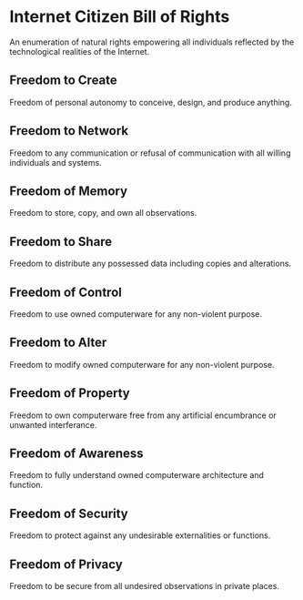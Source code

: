 Internet Citizen Bill of Rights
===============================
An enumeration of natural rights empowering all individuals reflected by the
technological realities of the Internet.

## Freedom to Create
Freedom of personal autonomy to conceive, design, and produce anything.

## Freedom to Network
Freedom to any communication or refusal of communication with all willing individuals and systems.

## Freedom of Memory
Freedom to store, copy, and own all observations.

## Freedom to Share
Freedom to distribute any possessed data including copies and alterations.

## Freedom of Control
Freedom to use owned computerware for any non-violent purpose.

## Freedom to Alter
Freedom to modify owned computerware for any non-violent purpose.

## Freedom of Property
Freedom to own computerware free from any artificial encumbrance or unwanted interferance.

## Freedom of Awareness
Freedom to fully understand owned computerware architecture and function.

## Freedom of Security
Freedom to protect against any undesirable externalities or functions.

## Freedom of Privacy
Freedom to be secure from all undesired observations in private places.
